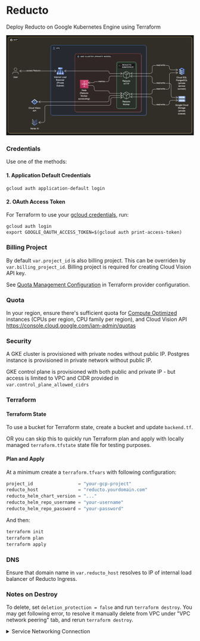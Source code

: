 # Reducto

Deploy Reducto on Google Kubernetes Engine using Terraform

![Reducto on-prem Architecture for GCP](./reducto-architecture-on-gcp.png)


### Credentials 

Use one of the methods:

#### 1. Application Default Credentials

```
gcloud auth application-default login
```

#### 2. OAuth Access Token

For Terraform to use your [gcloud credentials](https://registry.terraform.io/providers/hashicorp/google/latest/docs/guides/provider_reference#access_token-1), run:

```
gcloud auth login
export GOOGLE_OAUTH_ACCESS_TOKEN=$(gcloud auth print-access-token)
```

### Billing Project

By default `var.project_id` is also billing project. This can be overriden by `var.billing_project_id`. Billing project is required for creating Cloud Vision API key.

See [Quota Management Configuration](https://registry.terraform.io/providers/hashicorp/google/latest/docs/guides/provider_reference#quota-management-configuration) in Terraform provider configuration.

### Quota

In your region, ensure there's sufficient quota for [Compute Optimized](https://cloud.google.com/compute/docs/compute-optimized-machines) instances (CPUs per region, CPU family per region), and Cloud Vision API https://console.cloud.google.com/iam-admin/quotas


### Security

A GKE cluster is provisioned with private nodes without public IP. Postgres instance is provisioned in private network without public IP.

GKE control plane is provisioned with both public and private IP - but access is limited to VPC and CIDR provided in `var.control_plane_allowed_cidrs`

### Terraform 

#### Terraform State

To use a bucket for Terraform state, create a bucket and update `backend.tf`.

OR you can skip this to quickly run Terraform plan and apply with locally managed `terraform.tfstate` state file for testing purposes.

#### Plan and Apply

At a minimum create a `terraform.tfvars` with following configuration:

```terraform
project_id                 = "your-gcp-project"
reducto_host               = "reducto.yourdomain.com"
reducto_helm_chart_version = "..."
reducto_helm_repo_username = "your-username"
reducto_helm_repo_password = "your-password"
```

And then:

```sh
terraform init
terraform plan
terraform apply
```

### DNS 

Ensure that domain name in `var.reducto_host` resolves to IP of internal load balancer of Reducto Ingress.

### Notes on Destroy

To delete, set `deletion_protection = false` and run `terraform destroy`. You may get following error, to resolve it manually delete from VPC under "VPC network peering" tab, and rerun `terraform destroy`.

<details>
<summary>
Service Networking Connection
</summary>

```
│ Error: Unable to remove Service Networking Connection, err: Error waiting for Delete Service Networking Connection: Error code 9, message: Failed to delete connection; Producer services (e.g. CloudSQL, Cloud Memstore, etc.) are still using this connection.
```
</details>